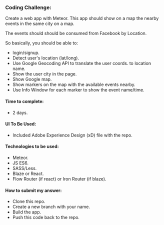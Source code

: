 ### Coding Challenge:

Create a web app with Meteor. This app should show on a map
the nearby events in the same city on a map.

The events should should be consumed from Facebook by Location.

So basically, you should be able to:

- login/signup.
- Detect user's location (lat/long).
- Use Google Geocoding API to translate the user coords. to location name.
- Show the user city in the page.
- Show Google map.
- Show markers on the map with the available events nearby.
- Use Info Window for each marker to show the event name/time.

#### Time to complete:
- 2 days.

#### UI To Be Used:
- Included Adobe Experience Design (xD) file with the repo.

#### Technologies to be used:
- Meteor.
- JS ES6.
- SASS/Less.
- Blaze or React.
- Flow Router (if react) or Iron Router (if blaze).


#### How to submit my answer:
- Clone this repo.
- Create a new branch with your name.
- Build the app.
- Push this code back to the repo.
